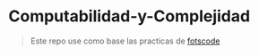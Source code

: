 # Computabilidad-y-Complejidad

> Este repo use como base las practicas de [fotscode](https://github.com/fotscode)
